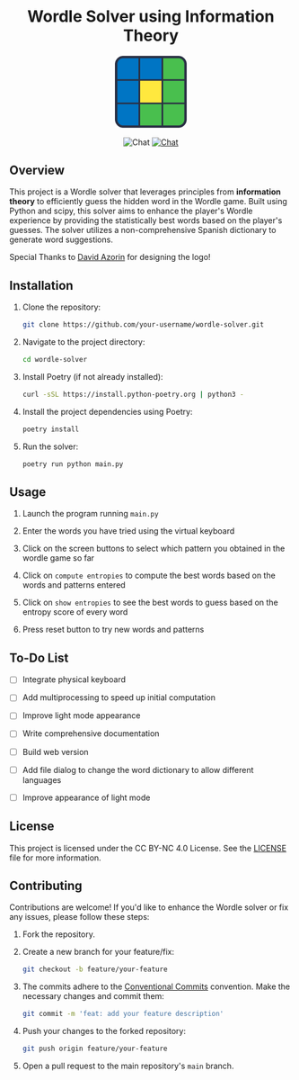 <h1 align="center">Wordle Solver using Information Theory</h1>
<p align="center">
<picture>
  <source media="(prefers-color-scheme: dark)" srcset="https://github.com/luiherch/wordle_solver/blob/main/img/logo_light.png?raw=true">
  <source media="(prefers-color-scheme: light)" srcset="https://github.com/luiherch/wordle_solver/blob/main/img/logo_dark.png?raw=true">
  <img alt="Wordle Solver logo" src="https://github.com/luiherch/wordle_solver/blob/main/img/logo_dark.png?raw=true" width=128px>
</picture>
</p>  

<p align="center">
  <img src="https://img.shields.io/badge/python-3.10.10-green" alt="Chat">
  <a href="https://creativecommons.org/licenses/by-nc/4.0/"><img src="https://img.shields.io/badge/License-CC%20BY--NC%204.0-lightgrey.svg" alt="Chat"></a>
</p> 

## Overview
This project is a Wordle solver that leverages principles from **information theory** to efficiently guess the hidden word in the Wordle game. Built using Python and scipy, this solver aims to enhance the player's Wordle experience by providing the statistically best words based on the player's guesses. The solver utilizes a non-comprehensive Spanish dictionary to generate word suggestions.

Special Thanks to [David Azorin](https://www.behance.net/davidazorin) for designing the logo!

## Installation

1. Clone the repository:

   ```bash
   git clone https://github.com/your-username/wordle-solver.git
   ```

2. Navigate to the project directory:

   ```bash
   cd wordle-solver
   ```

3. Install Poetry (if not already installed):

   ```bash
   curl -sSL https://install.python-poetry.org | python3 -
   ```

4. Install the project dependencies using Poetry:

   ```bash
   poetry install
   ```

5. Run the solver:

   ```bash
   poetry run python main.py
   ```


## Usage

1. Launch the program running `main.py`

2. Enter the words you have tried using the virtual keyboard

3. Click on the screen buttons to select which pattern you obtained in the wordle game so far

4. Click on `compute entropies` to compute the best words based on the words and patterns entered

5. Click on `show entropies` to see the best words to guess based on the entropy score of every word

6. Press reset button to try new words and patterns

## To-Do List

- [ ] Integrate physical keyboard
- [ ] Add multiprocessing to speed up initial computation
- [ ] Improve light mode appearance
- [ ] Write comprehensive documentation
- [ ] Build web version
- [ ] Add file dialog to change the word dictionary to allow different languages
- [ ] Improve appearance of light mode


## License

This project is licensed under the CC BY-NC 4.0 License. See the [LICENSE](LICENSE) file for more information.


## Contributing

Contributions are welcome! If you'd like to enhance the Wordle solver or fix any issues, please follow these steps:

1. Fork the repository.

2. Create a new branch for your feature/fix:

   ```bash
   git checkout -b feature/your-feature
   ```

3. The commits adhere to the [Conventional Commits](https://www.conventionalcommits.org/en/v1.0.0/) convention. Make the necessary changes and commit them: 

   ```bash
   git commit -m 'feat: add your feature description'
   ```


4. Push your changes to the forked repository:

   ```bash
   git push origin feature/your-feature
   ```

5. Open a pull request to the main repository's `main` branch.

